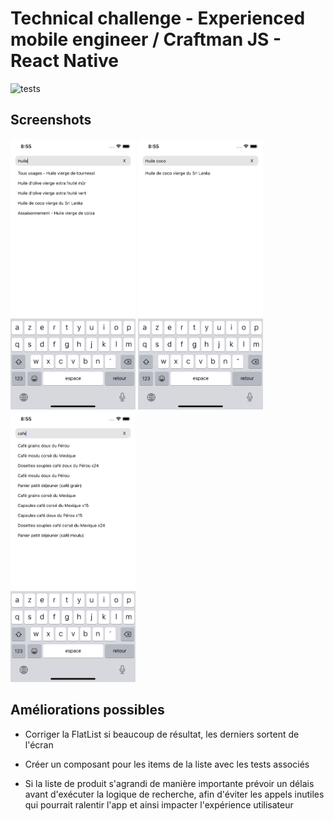 # Technical challenge - Experienced mobile engineer / Craftman JS - React Native

![tests](https://github.com/gwenoleR/omieTechChallenge/actions/workflows/test.yml/badge.svg)

## Screenshots

<img src="./screenshots/huile.png" alt="huile" width="200"/>
<img src="./screenshots/huile coco.png" alt="huile coco" width="200"/>
<img src="./screenshots/cafe.png" alt="cafe" width="200"/>

## Améliorations possibles

* Corriger la FlatList si beaucoup de résultat, les derniers sortent de l'écran
* Créer un composant pour les items de la liste avec les tests associés

* Si la liste de produit s'agrandi de manière importante prévoir un délais avant d'exécuter la logique de recherche, afin d'éviter les appels inutiles qui pourrait ralentir l'app et ainsi impacter l'expérience utilisateur
